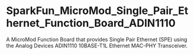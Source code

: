 # SparkFun_MicroMod_Single_Pair_Ethernet_Function_Board_ADIN1110
A MicroMod Function Board that provides Single Pair Ethernet (SPE) using the Analog Devices ADIN1110 10BASE-T1L Ethernet MAC-PHY Transceiver.
